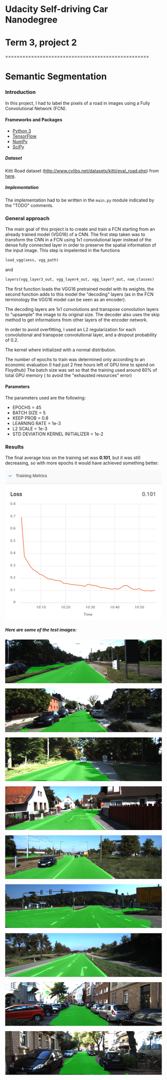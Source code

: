 # Udacity Self-driving Car Nanodegree
# Term 3, project 2
==================================================
# Semantic Segmentation

### Introduction
In this project, I had to label the pixels of a road in images using a Fully Convolutional Network (FCN).

#### Frameworks and Packages 

 - [Python 3](https://www.python.org/)
 - [TensorFlow](https://www.tensorflow.org/)
 - [NumPy](http://www.numpy.org/)
 - [SciPy](https://www.scipy.org/)

##### Dataset
Kitti Road dataset
(http://www.cvlibs.net/datasets/kitti/eval_road.php) from [here](http://www.cvlibs.net/download.php?file=data_road.zip).  

##### Implementation
The implementation had to be written in the `main.py` module indicated by the "TODO" comments.  


### General approach

The main goal of this project is to create and train a FCN starting from an already trained model (VGG16) of a CNN.
The first step taken was to transform the CNN in a FCN using 1x1 convolutional layer instead of the dense fully connected layer in order to preserve the spatial information of the input image. This step is impelented in the functions 
```python 
load_vgg(sess, vgg_path)
``` 
and 
```python
layers(vgg_layer3_out, vgg_layer4_out, vgg_layer7_out, num_classes)
```

The first function loads the VGG16 pretrained model with its weights, the second function adds to this model the "decoding" layers (as in the FCN terminology the VGG16 model can be seen as an encoder).

The decoding layers are 1x1 convolutions and transpose convolution layers to "upsample" the image to its original size. The decoder also uses the skip method to get informations from other layers of the encoder network.

In order to avoid overfitting, I used an L2 regularization for each convolutional and transpose convolutional layer, and a dropout probability of 0.2.  

The kernel where initialized with a normal distribution.  

The number of epochs to train was determined only according to an economic evaluation (I had just 2 free hours left of GPU time to spend on Floydhub)
The batch size was set so that the training used around 60% of total GPU memory ( to avoid the "exhausted resources" error)


#### Parameters

The parameters used are the following:

* EPOCHS = 45
* BATCH SIZE = 5
* KEEP PROB = 0.8
* LEARNING RATE = 1e-3
* L2 SCALE = 1e-3
* STD DEVIATION KERNEL INITIALIZER = 1e-2

 

### Results

The final average loss on the training set was **0.101**, but it was still decreasing, so with more epochs it would have achieved something better.

![loss](./images/loss_graph.png)	 


##### Here are some of the test images:  

![1](./images/1.png)   

![2](./images/2.png)   

![3](./images/3.png)   

![4](./images/4.png)   

![5](./images/5.png)   

![6](./images/6.png)   

![7](./images/7.png)   

![8](./images/8.png)   

![9](./images/9.png)   

 

